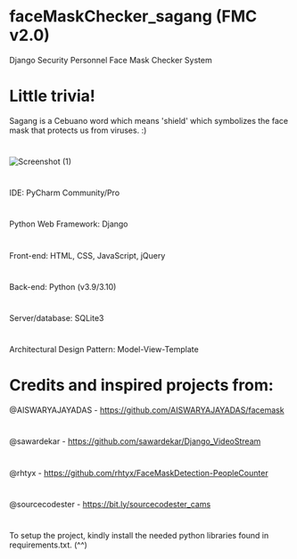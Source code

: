 # faceMaskChecker_sagang (FMC v2.0)
Django Security Personnel Face Mask Checker System
# Little trivia! 
Sagang is a Cebuano word which means 'shield' which symbolizes the face mask that protects us from viruses. :)
#
![Screenshot (1)](https://user-images.githubusercontent.com/55085932/177263774-d49ed8cd-df06-4159-b2e4-e561b833303e.png)
# 
IDE: PyCharm Community/Pro
# 
Python Web Framework: Django 
# 
Front-end: HTML, CSS, JavaScript, jQuery 
# 
Back-end: Python (v3.9/3.10)
#
Server/database: SQLite3
# 
Architectural Design Pattern: Model-View-Template
#
# Credits and inspired projects from:
@AISWARYAJAYADAS - https://github.com/AISWARYAJAYADAS/facemask
#
@sawardekar - https://github.com/sawardekar/Django_VideoStream
#
@rhtyx - https://github.com/rhtyx/FaceMaskDetection-PeopleCounter
#
@sourcecodester - https://bit.ly/sourcecodester_cams
#
#
To setup the project, kindly install the needed python libraries found in requirements.txt. (^^)

